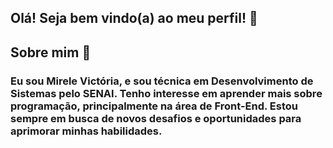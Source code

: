 ## Olá! Seja bem vindo(a) ao meu perfil! 🐳

## Sobre mim 🌊

### Eu sou Mirele Victória, e sou técnica em Desenvolvimento de Sistemas pelo SENAI. Tenho interesse em aprender mais sobre programação, principalmente na área de Front-End. Estou sempre em busca de novos desafios e oportunidades para aprimorar minhas habilidades.

